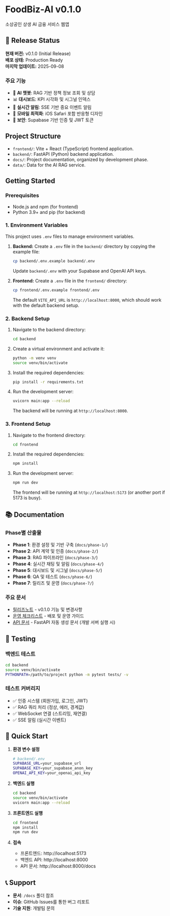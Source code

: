 # FoodBiz-AI v0.1.0

소상공인 상생 AI 금융 서비스 웹앱

## 🎉 Release Status

**현재 버전:** v0.1.0 (Initial Release)  
**배포 상태:** Production Ready  
**마지막 업데이트:** 2025-09-08

### 주요 기능
- 🤖 **AI 챗봇**: RAG 기반 정책 정보 조회 및 상담
- 📊 **대시보드**: KPI 시각화 및 시그널 인덱스
- 🔔 **실시간 알림**: SSE 기반 중요 이벤트 알림
- 📱 **모바일 최적화**: iOS Safari 포함 반응형 디자인
- 🔐 **보안**: Supabase 기반 인증 및 JWT 토큰

## Project Structure

- `frontend/`: Vite + React (TypeScript) frontend application.
- `backend/`: FastAPI (Python) backend application.
- `docs/`: Project documentation, organized by development phase.
- `data/`: Data for the AI RAG service.

## Getting Started

### Prerequisites

- Node.js and npm (for frontend)
- Python 3.9+ and pip (for backend)

### 1. Environment Variables

This project uses `.env` files to manage environment variables.

1.  **Backend:** Create a `.env` file in the `backend/` directory by copying the example file:
    ```bash
    cp backend/.env.example backend/.env
    ```
    Update `backend/.env` with your Supabase and OpenAI API keys.

2.  **Frontend:** Create a `.env` file in the `frontend/` directory:
    ```bash
    cp frontend/.env.example frontend/.env
    ```
    The default `VITE_API_URL` is `http://localhost:8000`, which should work with the default backend setup.

### 2. Backend Setup

1.  Navigate to the backend directory:
    ```bash
    cd backend
    ```
2.  Create a virtual environment and activate it:
    ```bash
    python -m venv venv
    source venv/bin/activate
    ```
3.  Install the required dependencies:
    ```bash
    pip install -r requirements.txt
    ```
4.  Run the development server:
    ```bash
    uvicorn main:app --reload
    ```
    The backend will be running at `http://localhost:8000`.

### 3. Frontend Setup

1.  Navigate to the frontend directory:
    ```bash
    cd frontend
    ```
2.  Install the required dependencies:
    ```bash
    npm install
    ```
3.  Run the development server:
    ```bash
    npm run dev
    ```
    The frontend will be running at `http://localhost:5173` (or another port if 5173 is busy).

## 📚 Documentation

### Phase별 산출물
- **Phase 1**: 환경 설정 및 기반 구축 (`docs/phase-1/`)
- **Phase 2**: API 계약 및 인증 (`docs/phase-2/`)
- **Phase 3**: RAG 파이프라인 (`docs/phase-3/`)
- **Phase 4**: 실시간 채팅 및 알림 (`docs/phase-4/`)
- **Phase 5**: 대시보드 및 시그널 (`docs/phase-5/`)
- **Phase 6**: QA 및 테스트 (`docs/phase-6/`)
- **Phase 7**: 릴리즈 및 운영 (`docs/phase-7/`)

### 주요 문서
- [릴리즈노트](docs/phase-7/release-notes.md) - v0.1.0 기능 및 변경사항
- [운영 체크리스트](docs/phase-7/ops-checklist.md) - 배포 및 운영 가이드
- [API 문서](http://localhost:8000/docs) - FastAPI 자동 생성 문서 (개발 서버 실행 시)

## 🧪 Testing

### 백엔드 테스트
```bash
cd backend
source venv/bin/activate
PYTHONPATH=/path/to/project python -m pytest tests/ -v
```

### 테스트 커버리지
- ✅ 인증 시스템 (회원가입, 로그인, JWT)
- ✅ RAG 쿼리 처리 (정상, 에러, 경계값)
- ✅ WebSocket 연결 (스트리밍, 재연결)
- ✅ SSE 알림 (실시간 이벤트)

## 🚀 Quick Start

1. **환경 변수 설정**
   ```bash
   # backend/.env
   SUPABASE_URL=your_supabase_url
   SUPABASE_KEY=your_supabase_anon_key
   OPENAI_API_KEY=your_openai_api_key
   ```

2. **백엔드 실행**
   ```bash
   cd backend
   source venv/bin/activate
   uvicorn main:app --reload
   ```

3. **프론트엔드 실행**
   ```bash
   cd frontend
   npm install
   npm run dev
   ```

4. **접속**
   - 프론트엔드: http://localhost:5173
   - 백엔드 API: http://localhost:8000
   - API 문서: http://localhost:8000/docs

## 📞 Support

- **문서**: `/docs` 폴더 참조
- **이슈**: GitHub Issues를 통한 버그 리포트
- **기술 지원**: 개발팀 문의
